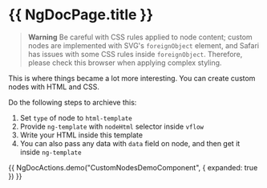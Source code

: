 # {{ NgDocPage.title }}

> **Warning**
> Be careful with CSS rules applied to node content; custom nodes are implemented with SVG's `foreignObject` element, and Safari has issues with some CSS rules inside `foreignObject`. Therefore, please check this browser when applying complex styling.

This is where things became a lot more interesting. You can create custom nodes with HTML and CSS.

Do the following steps to archieve this:

1. Set `type` of node to `html-template`
2. Provide `ng-template` with `nodeHtml` selector inside `vflow`
3. Write your HTML inside this template
4. You can also pass any data with `data` field on node, and then get it inside `ng-template`

{{ NgDocActions.demo("CustomNodesDemoComponent", { expanded: true }) }}
